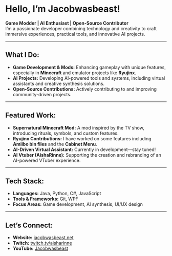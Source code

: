 # Hello, I’m Jacobwasbeast!  

**Game Modder | AI Enthusiast | Open-Source Contributor**  
I’m a passionate developer combining technology and creativity to craft immersive experiences, practical tools, and innovative AI projects.  

---

## What I Do:
- **Game Development & Mods:** Enhancing gameplay with unique features, especially in **Minecraft** and emulator projects like **Ryujinx**.  
- **AI Projects:** Developing AI-powered tools and systems, including virtual assistants and creative synthesis solutions.  
- **Open-Source Contributions:** Actively contributing to and improving community-driven projects.  

---

## Featured Work:
- **Supernatural Minecraft Mod:** A mod inspired by the TV show, introducing rituals, symbols, and custom features.  
- **Ryujinx Contributions:** I have worked on some features including **Amiibo bin files** and the **Cabinet Menu**.  
- **AI-Driven Virtual Assistant:** Currently in development—stay tuned!  
- **AI Vtuber (AishaRinne):** Supporting the creation and rebranding of an AI-powered VTuber experience.  

---

##  Tech Stack:
- **Languages:** Java, Python, C#, JavaScript  
- **Tools & Frameworks:** Git, WPF 
- **Focus Areas:** Game development, AI synthesis, UI/UX design  

---

## Let’s Connect:
- **Website:** [jacobwasbeast.net](https://jacobwasbeast.net)  
- **Twitch:** [twitch.tv/aisharinne](https://www.twitch.tv/aisharinne)  
- **YouTube:** [Jacobwasbeast](https://www.youtube.com/@jacobwasbeast)  
